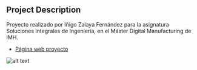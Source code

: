 ## Project Description

Proyecto realizado por Iñigo Zalaya Fernández para la asignatura Soluciones Integrales de Ingeniería, en el Máster Digital Manufacturing de IMH.

* [Página web proyecto](https://zalayainigo.github.io/)

![alt text](https://www.pv-magazine.es/wp-content/uploads/sites/11/2021/09/STI-Control-es-el-sistema-propio-de-STI-Norland-para-monitorizar-plantas-solares-1024x576.jpg)
